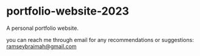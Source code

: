 # portfolio-website-2023
A personal portfolio website.




you can reach me through email for any recommendations or suggestions: ramseybraimah@gmail.com
